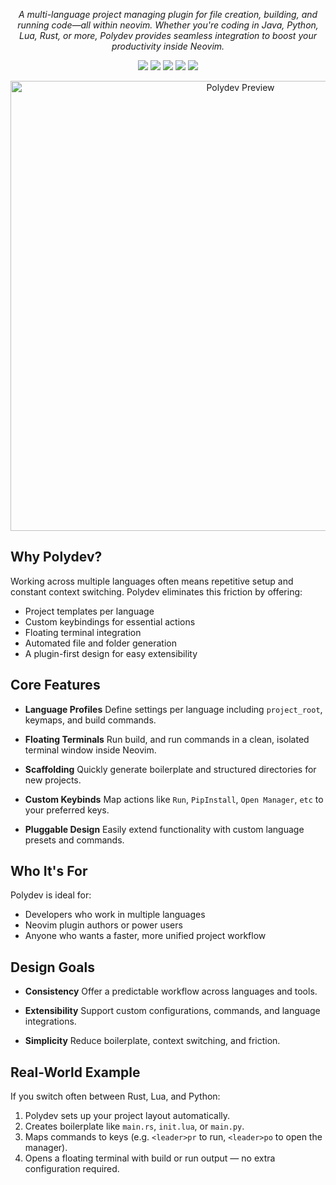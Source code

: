 <p align="center"><em>A multi-language project managing plugin for file creation, building, and running code—all within neovim. Whether you're coding in Java, Python, Lua, Rust, or more, Polydev provides seamless integration to boost your productivity inside Neovim.</em></p>

<p align="center">
  <img src="https://img.shields.io/badge/Lua-1e90ff?style=for-the-badge&logo=lua&logoColor=white" />
  <img src="https://img.shields.io/badge/Neovim-0.10%2B-32c48d?style=for-the-badge&logo=neovim&logoColor=white" />
  <img src="https://img.shields.io/github/stars/DarthMooMancer/Polydev?style=for-the-badge&logo=github" />
  <img src="https://img.shields.io/badge/License-MIT-yellow.svg?style=for-the-badge" />
  <img src="https://img.shields.io/badge/Docs-Available-blue?style=for-the-badge&logo=readthedocs&logoColor=white" />
</p>

<p align="center">
  <img src="https://github.com/user-attachments/assets/c8e84056-5080-4ec3-ba15-30be61faaf68" alt="Polydev Preview" width="720"/>
</p>


## Why Polydev?

Working across multiple languages often means repetitive setup and constant context switching. Polydev eliminates this friction by offering:

* Project templates per language
* Custom keybindings for essential actions
* Floating terminal integration
* Automated file and folder generation
* A plugin-first design for easy extensibility


## Core Features

* **Language Profiles**
  Define settings per language including `project_root`, keymaps, and build commands.

* **Floating Terminals**
  Run build, and run commands in a clean, isolated terminal window inside Neovim.

* **Scaffolding**
  Quickly generate boilerplate and structured directories for new projects.

* **Custom Keybinds**
  Map actions like `Run`, `PipInstall`, `Open Manager`, `etc` to your preferred keys.

* **Pluggable Design**
  Easily extend functionality with custom language presets and commands.


## Who It's For

Polydev is ideal for:

* Developers who work in multiple languages
* Neovim plugin authors or power users
* Anyone who wants a faster, more unified project workflow


## Design Goals

* **Consistency**
  Offer a predictable workflow across languages and tools.

* **Extensibility**
  Support custom configurations, commands, and language integrations.

* **Simplicity**
  Reduce boilerplate, context switching, and friction.


## Real-World Example

If you switch often between Rust, Lua, and Python:

1. Polydev sets up your project layout automatically.
2. Creates boilerplate like `main.rs`, `init.lua`, or `main.py`.
3. Maps commands to keys (e.g. `<leader>pr` to run, `<leader>po` to open the manager).
4. Opens a floating terminal with build or run output — no extra configuration required.
